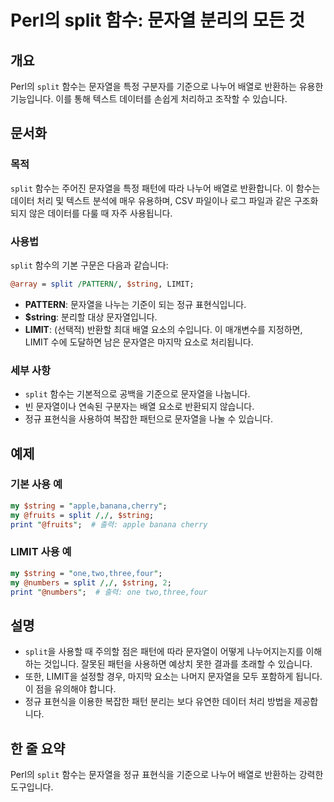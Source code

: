 <!--
Meta Description: # Perl의 split 함수: 문자열 분리의 모든 것 ## 개요 Perl의 `split` 함수는 문자열을 특정 구분자를 기준으로 나누어 배열로 반환하는 유용한 기능입니다. 이를 통해 텍스트 데이터를 손쉽게 처리하고 조작할 수 있습니다. ## 문서화 ### 목적 `sp...
Meta Keywords: split, 문자열을, string, 함수는, limit
-->

# Perl의 split 함수: 문자열 분리의 모든 것

## 개요
Perl의 `split` 함수는 문자열을 특정 구분자를 기준으로 나누어 배열로 반환하는 유용한 기능입니다. 이를 통해 텍스트 데이터를 손쉽게 처리하고 조작할 수 있습니다.

## 문서화
### 목적
`split` 함수는 주어진 문자열을 특정 패턴에 따라 나누어 배열로 반환합니다. 이 함수는 데이터 처리 및 텍스트 분석에 매우 유용하며, CSV 파일이나 로그 파일과 같은 구조화되지 않은 데이터를 다룰 때 자주 사용됩니다.

### 사용법
`split` 함수의 기본 구문은 다음과 같습니다:

```perl
@array = split /PATTERN/, $string, LIMIT;
```

- **PATTERN**: 문자열을 나누는 기준이 되는 정규 표현식입니다.
- **$string**: 분리할 대상 문자열입니다.
- **LIMIT**: (선택적) 반환할 최대 배열 요소의 수입니다. 이 매개변수를 지정하면, LIMIT 수에 도달하면 남은 문자열은 마지막 요소로 처리됩니다.

### 세부 사항
- `split` 함수는 기본적으로 공백을 기준으로 문자열을 나눕니다.
- 빈 문자열이나 연속된 구분자는 배열 요소로 반환되지 않습니다.
- 정규 표현식을 사용하여 복잡한 패턴으로 문자열을 나눌 수 있습니다.

## 예제
### 기본 사용 예
```perl
my $string = "apple,banana,cherry";
my @fruits = split /,/, $string;
print "@fruits";  # 출력: apple banana cherry
```

### LIMIT 사용 예
```perl
my $string = "one,two,three,four";
my @numbers = split /,/, $string, 2;
print "@numbers";  # 출력: one two,three,four
```

## 설명
- `split`을 사용할 때 주의할 점은 패턴에 따라 문자열이 어떻게 나누어지는지를 이해하는 것입니다. 잘못된 패턴을 사용하면 예상치 못한 결과를 초래할 수 있습니다.
- 또한, LIMIT을 설정할 경우, 마지막 요소는 나머지 문자열을 모두 포함하게 됩니다. 이 점을 유의해야 합니다.
- 정규 표현식을 이용한 복잡한 패턴 분리는 보다 유연한 데이터 처리 방법을 제공합니다.

## 한 줄 요약
Perl의 `split` 함수는 문자열을 정규 표현식을 기준으로 나누어 배열로 반환하는 강력한 도구입니다.